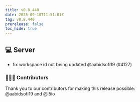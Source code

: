 ```yaml
---
title: v0.8.440
date: 2025-09-10T11:51:01Z
tag: v0.8.440
prerelease: false
toc_hide: true
---
```


## 💻 Server

- fix workspace id not being updated @aabidsofi19 (#4127)

### 👨🏽‍💻 Contributors

Thank you to our contributors for making this release possible:
@aabidsofi19 and @l5io

